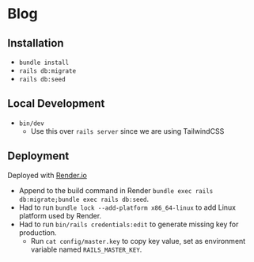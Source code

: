 # Blog

## Installation
* `bundle install`
* `rails db:migrate`
* `rails db:seed`

## Local Development
* `bin/dev`
  * Use this over `rails server` since we are using TailwindCSS

## Deployment

Deployed with [Render.io](https://render.com/)

* Append to the build command in Render `bundle exec rails db:migrate;bundle exec rails db:seed`. 
* Had to run `bundle lock --add-platform x86_64-linux` to add Linux platform used by Render.
* Had to run `bin/rails credentials:edit` to generate missing key for production.
  * Run `cat config/master.key` to copy key value, set as environment variable named `RAILS_MASTER_KEY`.